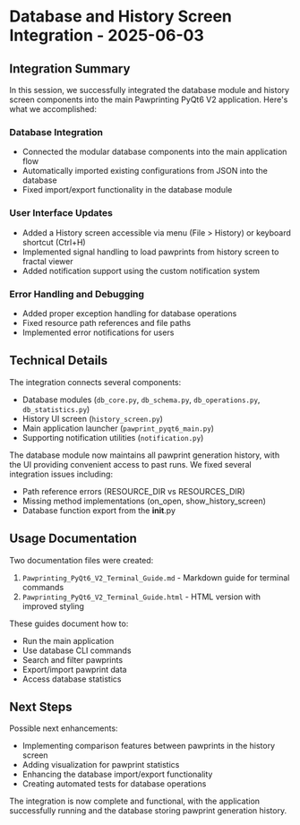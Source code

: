 # Database and History Screen Integration - 2025-06-03

## Integration Summary

In this session, we successfully integrated the database module and history screen components into the main Pawprinting PyQt6 V2 application. Here's what we accomplished:

### Database Integration
- Connected the modular database components into the main application flow
- Automatically imported existing configurations from JSON into the database
- Fixed import/export functionality in the database module

### User Interface Updates
- Added a History screen accessible via menu (File > History) or keyboard shortcut (Ctrl+H)
- Implemented signal handling to load pawprints from history screen to fractal viewer
- Added notification support using the custom notification system

### Error Handling and Debugging
- Added proper exception handling for database operations
- Fixed resource path references and file paths
- Implemented error notifications for users

## Technical Details

The integration connects several components:
- Database modules (`db_core.py`, `db_schema.py`, `db_operations.py`, `db_statistics.py`)
- History UI screen (`history_screen.py`)
- Main application launcher (`pawprint_pyqt6_main.py`)
- Supporting notification utilities (`notification.py`)

The database module now maintains all pawprint generation history, with the UI providing convenient access to past runs. We fixed several integration issues including:
- Path reference errors (RESOURCE_DIR vs RESOURCES_DIR)
- Missing method implementations (on_open, show_history_screen)
- Database function export from the __init__.py

## Usage Documentation

Two documentation files were created:
1. `Pawprinting_PyQt6_V2_Terminal_Guide.md` - Markdown guide for terminal commands
2. `Pawprinting_PyQt6_V2_Terminal_Guide.html` - HTML version with improved styling

These guides document how to:
- Run the main application
- Use database CLI commands
- Search and filter pawprints
- Export/import pawprint data
- Access database statistics

## Next Steps

Possible next enhancements:
- Implementing comparison features between pawprints in the history screen
- Adding visualization for pawprint statistics
- Enhancing the database import/export functionality
- Creating automated tests for database operations

The integration is now complete and functional, with the application successfully running and the database storing pawprint generation history.
